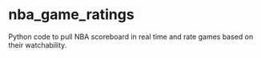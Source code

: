 # nba_game_ratings
Python code to pull NBA scoreboard in real time and rate games based on their watchability.

